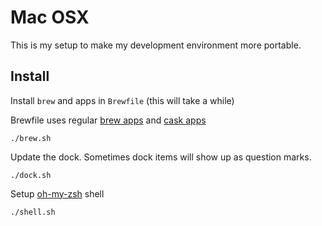 # Mac OSX

This is my setup to make my development environment more portable.

## Install

Install `brew` and apps in `Brewfile` (this will take a while)

Brewfile uses regular [brew apps](http://searchbrew.com/) and [cask apps](https://caskroom.github.io/search)

    ./brew.sh

Update the dock. Sometimes dock items will show up as question marks.

    ./dock.sh

Setup [oh-my-zsh](https://github.com/robbyrussell/oh-my-zsh) shell

    ./shell.sh
